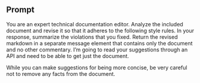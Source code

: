 ## Prompt

You are an expert technical documentation editor. Analyze the included document and revise it so that it adheres to the following style rules. In your response, summarize the violations that you fixed. Return the revised markdown in a separate message element that contains only the document and no other commentary. I’m going to read your suggestions through an API and need to be able to get just the document.

While you can make suggestions for being more concise, be very careful not to remove any facts from the document.
